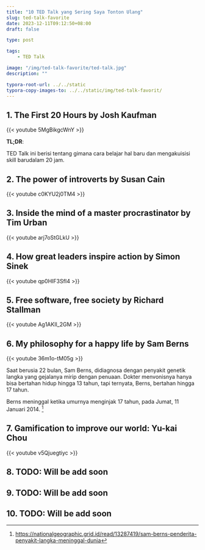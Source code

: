```yaml
---
title: "10 TED Talk yang Sering Saya Tonton Ulang"
slug: ted-talk-favorite
date: 2023-12-11T09:12:50+08:00
draft: false

type: post

tags:
    - TED Talk

image: "/img/ted-talk-favorite/ted-talk.jpg"
description: ""

typora-root-url: ../../static
typora-copy-images-to: ../../static/img/ted-talk-favorit/
---
```


## 1. The First 20 Hours by Josh Kaufman

{{< youtube 5MgBikgcWnY >}}

**TL;DR**:

TED Talk ini berisi tentang gimana cara belajar hal baru 
dan mengakuisisi skill barudalam 20 jam.

## 2. The power of introverts by Susan Cain

{{< youtube c0KYU2j0TM4 >}}

## 3. Inside the mind of a master procrastinator by Tim Urban

{{< youtube arj7oStGLkU >}}

## 4. How great leaders inspire action by Simon Sinek

{{< youtube qp0HIF3SfI4  >}}

## 5. Free software, free society by Richard Stallman

{{< youtube Ag1AKIl_2GM >}}

## 6. My philosophy for a happy life by Sam Berns

{{< youtube 36m1o-tM05g >}}

Saat berusia 22 bulan, Sam Berns, didiagnosa dengan penyakit genetik langka yang gejalanya mirip dengan penuaan.
Dokter menvonisnya hanya bisa bertahan hidup hingga 13 tahun, tapi ternyata, Berns, bertahan hingga 17 tahun.

Berns meninggal ketika umurnya menginjak 17 tahun, pada Jumat, 11 Januari 2014. [^1]

[^1]: https://nationalgeographic.grid.id/read/13287419/sam-berns-penderita-penyakit-langka-meninggal-dunia


## 7. Gamification to improve our world: Yu-kai Chou

{{< youtube v5Qjuegtiyc >}}

## 8. TODO: Will be add soon
## 9. TODO: Will be add soon
## 10. TODO: Will be add soon